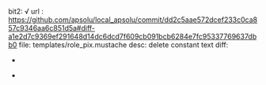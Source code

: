 bit2: √
url : https://github.com/apsolu/local_apsolu/commit/dd2c5aae572dcef233c0ca857c9346aa6c851d5a#diff-a1e2d7c9369ef291648d14dc6dcd7f609cb091bcb6284e7fc95337769637dbb0
file: templates/role_pix.mustache
desc: delete constant text
diff: 
-  <i aria-hidden="true" class="fa fa-{{ fontawesomeid }}" style="color:{{ color }}" title="{{ name }}"></i>
+  <i aria-hidden="true" class="fa fa-{{ fontawesomeid }}" style="color:#{{ color }};" title="{{ name }}"></i>
